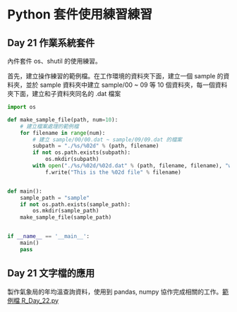 # Python 套件使用練習練習

## Day 21 作業系統套件

內件套件 os、shutil 的使用練習。

首先，建立操作練習的範例檔。在工作環境的資料夾下面，建立一個 sample 的資料夾，並於 sample 資料夾中建立 sample/00 ~ 09 等 10 個資料夾，每一個資料夾下面，建立和子資料夾同名的 .dat 檔案

```python
import os

def make_sample_file(path, num=10):
    # 建立檔案處理的範例檔
    for filename in range(num):
        # 建立 sample/00/00.dat ~ sample/09/09.dat 的檔案
        subpath = "./%s/%02d" % (path, filename)
        if not os.path.exists(subpath):
            os.mkdir(subpath)
        with open("./%s/%02d/%02d.dat" % (path, filename, filename), "w", encoding="utf-8") as f:
            f.write("This is the %02d file" % filename)


def main():
    sample_path = "sample"
    if not os.path.exists(sample_path):
        os.mkdir(sample_path)
    make_sample_file(sample_path)


if __name__ == '__main__':
    main()
    pass
```

## Day 21 文字檔的應用

製作氣象局的年均溫查詢資料，使用到 pandas, numpy 協作完成相關的工作。[範例檔 R_Day_22.py]()
